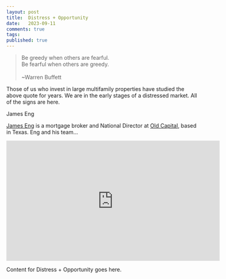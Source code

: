 ```yaml
---
layout: post
title:  Distress + Opportunity
date:   2023-09-11
comments: true
tags: 
published: true
---
```


>Be greedy when others are fearful.<br/>Be fearful when others are greedy.<br/><br/>~Warren Buffett

Those of us who invest in large multifamily properties have studied the above quote for years. We are in the early stages of a distressed market. All of the signs are here.

James Eng 

[James Eng](https://www.linkedin.com/in/jameseng/) is a mortgage broker and National Director at [Old Capital](https://oldcapitallending.com/), based in Texas. Eng and his team...

<!--more-->

<div class="video-container"> 
<iframe width="560" height="315" src="https://www.youtube.com/embed/upG26mmX0DM?si=foiX2NlEbzsmLDT6" title="YouTube video player" frameborder="0" allow="accelerometer; autoplay; clipboard-write; encrypted-media; gyroscope; picture-in-picture; web-share" allowfullscreen></iframe>
</div>



Content for Distress + Opportunity goes here.
